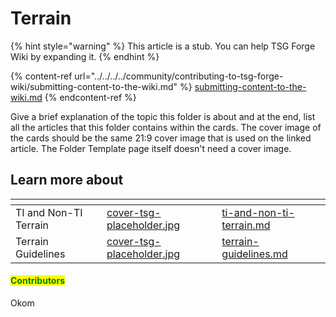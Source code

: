 # Terrain

{% hint style="warning" %}
This article is a stub. You can help TSG Forge Wiki by expanding it.
{% endhint %}

{% content-ref url="../../../../community/contributing-to-tsg-forge-wiki/submitting-content-to-the-wiki.md" %}
[submitting-content-to-the-wiki.md](../../../../community/contributing-to-tsg-forge-wiki/submitting-content-to-the-wiki.md)
{% endcontent-ref %}



Give a brief explanation of the topic this folder is about and at the end, list all the articles that this folder contains within the cards. The cover image of the cards should be the same 21:9 cover image that is used on the linked article. The Folder Template page itself doesn't need a cover image.



## Learn more about

<table data-view="cards"><thead><tr><th></th><th data-hidden data-card-cover data-type="files"></th><th data-hidden data-card-target data-type="content-ref"></th></tr></thead><tbody><tr><td>TI and Non-TI Terrain</td><td><a href="../../../../.gitbook/assets/cover-tsg-placeholder.jpg">cover-tsg-placeholder.jpg</a></td><td><a href="ti-and-non-ti-terrain.md">ti-and-non-ti-terrain.md</a></td></tr><tr><td>Terrain Guidelines</td><td><a href="../../../../.gitbook/assets/cover-tsg-placeholder.jpg">cover-tsg-placeholder.jpg</a></td><td><a href="terrain-guidelines.md">terrain-guidelines.md</a></td></tr></tbody></table>



#### <mark style="color:green;">Contributors</mark>

Okom
